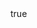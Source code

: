 ---
info:
  name: T-64BM
  image: /img/vehicle/tank/ussr/15_t-64bm.png
  class: "ОБТ: 90$ и более"
  country: СССР
  cost: 100
  year: 1983

body:
  hp: 10
  armor_front: 16
  armor_side: 7
  armor_rear: 3
  armor_top: 3
  size: Средний
  stealth: Плохо
  optics: Средний
  speed: 70
  speed_road: 110
  fuel: 2040
  autonomy: 680

main_gun:
  name: 2A46
  attr_kin: true
  attr_fg: true
  ammo: 24
  range_ground: 2275
  accuracy: 55
  stabilizer: 45
  ap_power: 18
  he_power: 4
  suppression: 144
  rate_of_fire: 9

atgm:
  name: Kobra
  attr_ptk: true
  attr_pa: true
  ammo: 4
  range_ground: 2625
  accuracy: 45
  stabilizer: 30
  ap_power: 20
  suppression: 150
  rate_of_fire: 10

mmg:
  name: NSVT
  ammo: 1000
  range_ground: 1050
  range_helicopters: 875
  accuracy: 15
  stabilizer: 5
  he_power: 0.75
  suppression: 90
  rate_of_fire: 652
---